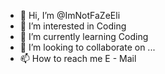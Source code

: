 - 👋 Hi, I’m @ImNotFaZeEli
- 👀 I’m interested in Coding
- 🌱 I’m currently learning Coding
- 💞️ I’m looking to collaborate on ...
- 📫 How to reach me E - Mail

<!---
ImNotFaZeEli/ImNotFaZeEli is a ✨ special ✨ repository because its `README.md` (this file) appears on your GitHub profile.
You can click the Preview link to take a look at your changes.
--->
